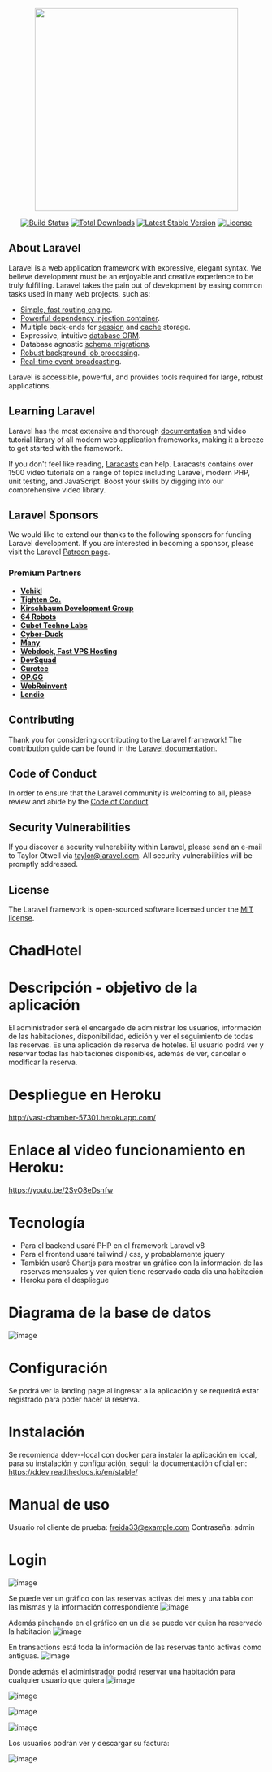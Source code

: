 <p align="center"><a href="https://laravel.com" target="_blank"><img src="https://raw.githubusercontent.com/laravel/art/master/logo-lockup/5%20SVG/2%20CMYK/1%20Full%20Color/laravel-logolockup-cmyk-red.svg" width="400"></a></p>

<p align="center">
<a href="https://travis-ci.org/laravel/framework"><img src="https://travis-ci.org/laravel/framework.svg" alt="Build Status"></a>
<a href="https://packagist.org/packages/laravel/framework"><img src="https://img.shields.io/packagist/dt/laravel/framework" alt="Total Downloads"></a>
<a href="https://packagist.org/packages/laravel/framework"><img src="https://img.shields.io/packagist/v/laravel/framework" alt="Latest Stable Version"></a>
<a href="https://packagist.org/packages/laravel/framework"><img src="https://img.shields.io/packagist/l/laravel/framework" alt="License"></a>
</p>

## About Laravel

Laravel is a web application framework with expressive, elegant syntax. We believe development must be an enjoyable and creative experience to be truly fulfilling. Laravel takes the pain out of development by easing common tasks used in many web projects, such as:

- [Simple, fast routing engine](https://laravel.com/docs/routing).
- [Powerful dependency injection container](https://laravel.com/docs/container).
- Multiple back-ends for [session](https://laravel.com/docs/session) and [cache](https://laravel.com/docs/cache) storage.
- Expressive, intuitive [database ORM](https://laravel.com/docs/eloquent).
- Database agnostic [schema migrations](https://laravel.com/docs/migrations).
- [Robust background job processing](https://laravel.com/docs/queues).
- [Real-time event broadcasting](https://laravel.com/docs/broadcasting).

Laravel is accessible, powerful, and provides tools required for large, robust applications.

## Learning Laravel

Laravel has the most extensive and thorough [documentation](https://laravel.com/docs) and video tutorial library of all modern web application frameworks, making it a breeze to get started with the framework.

If you don't feel like reading, [Laracasts](https://laracasts.com) can help. Laracasts contains over 1500 video tutorials on a range of topics including Laravel, modern PHP, unit testing, and JavaScript. Boost your skills by digging into our comprehensive video library.

## Laravel Sponsors

We would like to extend our thanks to the following sponsors for funding Laravel development. If you are interested in becoming a sponsor, please visit the Laravel [Patreon page](https://patreon.com/taylorotwell).

### Premium Partners

- **[Vehikl](https://vehikl.com/)**
- **[Tighten Co.](https://tighten.co)**
- **[Kirschbaum Development Group](https://kirschbaumdevelopment.com)**
- **[64 Robots](https://64robots.com)**
- **[Cubet Techno Labs](https://cubettech.com)**
- **[Cyber-Duck](https://cyber-duck.co.uk)**
- **[Many](https://www.many.co.uk)**
- **[Webdock, Fast VPS Hosting](https://www.webdock.io/en)**
- **[DevSquad](https://devsquad.com)**
- **[Curotec](https://www.curotec.com/services/technologies/laravel/)**
- **[OP.GG](https://op.gg)**
- **[WebReinvent](https://webreinvent.com/?utm_source=laravel&utm_medium=github&utm_campaign=patreon-sponsors)**
- **[Lendio](https://lendio.com)**

## Contributing

Thank you for considering contributing to the Laravel framework! The contribution guide can be found in the [Laravel documentation](https://laravel.com/docs/contributions).

## Code of Conduct

In order to ensure that the Laravel community is welcoming to all, please review and abide by the [Code of Conduct](https://laravel.com/docs/contributions#code-of-conduct).

## Security Vulnerabilities

If you discover a security vulnerability within Laravel, please send an e-mail to Taylor Otwell via [taylor@laravel.com](mailto:taylor@laravel.com). All security vulnerabilities will be promptly addressed.

## License

The Laravel framework is open-sourced software licensed under the [MIT license](https://opensource.org/licenses/MIT).


# ChadHotel

# Descripción - objetivo de la aplicación
El administrador será el encargado de administrar los usuarios, información de las habitaciones, disponibilidad, edición y ver el seguimiento de todas las reservas.
Es una aplicación de reserva de hoteles. El usuario podrá ver y reservar todas las habitaciones disponibles, además de ver, cancelar o modificar la reserva.

# Despliegue en Heroku
http://vast-chamber-57301.herokuapp.com/

# Enlace al video funcionamiento en Heroku:
https://youtu.be/2SvO8eDsnfw

# Tecnología
- Para el backend usaré PHP en el framework Laravel v8
- Para el frontend usaré tailwind / css, y probablamente jquery
- También usaré Chartjs para mostrar un gráfico con la información de las reservas mensuales y ver quien tiene reservado cada dia una habitación
- Heroku para el despliegue

# Diagrama de la base de datos
![image](https://user-images.githubusercontent.com/91119635/175098912-8ac1aa4b-95f1-408d-ad4c-b060b59b5526.png)


# Configuración
Se podrá ver la landing page al ingresar a la aplicación  y se requerirá estar registrado para poder hacer la reserva.

# Instalación
Se recomienda ddev--local con docker para instalar la aplicación en local, para su instalación y configuración, seguir la documentación oficial en:
https://ddev.readthedocs.io/en/stable/

# Manual de uso
Usuario rol cliente de prueba: freida33@example.com
Contraseña: admin

# Login
![image](https://user-images.githubusercontent.com/91119635/175100185-3528a511-6689-4743-85d1-b2973f4f204d.png)

Se puede ver un gráfico con las reservas activas del mes y una tabla con las mismas y la información correspondiente
![image](https://user-images.githubusercontent.com/91119635/175100825-0fd3988d-7431-4eef-ab5d-8e1a7c7f0d93.png)

Además pinchando en el gráfico en un dia se puede ver quien ha reservado la habitación
![image](https://user-images.githubusercontent.com/91119635/175101305-580b220a-6838-4a43-8671-1556f8a9e20d.png)

En transactions está toda la información de las reservas tanto activas como antiguas.
![image](https://user-images.githubusercontent.com/91119635/175101427-ac0bceca-4aae-4f57-a9bc-e53716c3c9ba.png)

Donde además el administrador podrá reservar una habitación para cualquier usuario que quiera
![image](https://user-images.githubusercontent.com/91119635/175101545-a270e3b8-afea-4468-821c-ba8c4cd4a4f2.png)

![image](https://user-images.githubusercontent.com/91119635/175101602-8ab126e9-980a-495d-9f2f-1a6a069d074f.png)

![image](https://user-images.githubusercontent.com/91119635/175101667-15f70d22-e7c0-4675-a20b-fcdc6c8d6215.png)

![image](https://user-images.githubusercontent.com/91119635/175101706-9d9492c5-7c19-4bff-9978-792d309e9c30.png)

Los usuarios podrán ver y descargar su factura:

![image](https://user-images.githubusercontent.com/91119635/175101786-0150bfed-3c31-44b6-b543-f2abab0c57fd.png)



